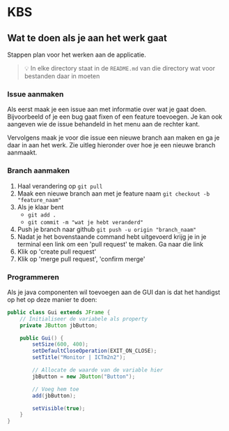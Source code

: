 # KBS

## Wat te doen als je aan het werk gaat

Stappen plan voor het werken aan de applicatie.

> 💡 In elke directory staat in de `README.md` van die  directory wat voor bestanden daar in moeten

### Issue aanmaken
Als eerst maak je een issue aan met informatie over wat je gaat doen. Bijvoorbeeld of je een bug gaat fixen of een feature toevoegen. Je kan ook aangeven wie de issue behandeld in het menu aan de rechter kant.

Vervolgens maak je voor die issue een nieuwe branch aan maken en ga je daar in aan het werk. Zie uitleg hieronder over hoe je een nieuwe branch aanmaakt.

### Branch aanmaken
1. Haal verandering op `git pull`
2. Maak een nieuwe branch aan met je feature naam `git checkout -b "feature_naam"`
3. Als je klaar bent
    - `git add .`
    - `git commit -m "wat je hebt veranderd"`
4. Push je branch naar github `git push -u origin "branch_naam"`
5. Nadat je het bovenstaande command hebt uitgevoerd krijg je in je terminal een link om een 'pull request' te maken. Ga naar die link
6. Klik op 'create pull request'
7. Klik op 'merge pull request', 'confirm merge'

### Programmeren
Als je java componenten wil toevoegen aan de GUI dan is dat het handigst op het op deze manier te doen:
```java
public class Gui extends JFrame {
    // Initialiseer de variabele als property
    private JButton jbButton;

    public Gui() {
        setSize(600, 400);
        setDefaultCloseOperation(EXIT_ON_CLOSE);
        setTitle("Monitor | ICTm2n2");

        // Allocate de waarde van de variable hier
        jbButton = new JButton("Button");

        // Voeg hem toe
        add(jbButton);

        setVisible(true);
    }
}
```
